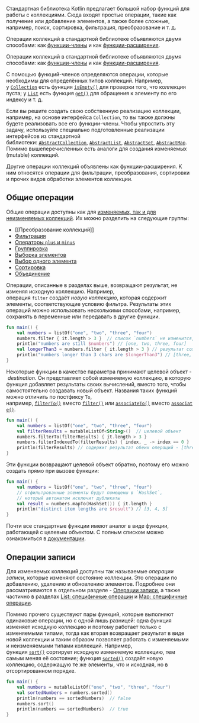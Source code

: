 Стандартная библиотека Kotlin предлагает большой набор функций для работы с коллекциями. Сюда входят простые операции, такие как получение или добавление элементов, а также более сложные, например, поиск, сортировка, фильтрация, преобразование и т. д.

Операции коллекций в стандартной библиотеке объявляются двумя способами: как [функции-члены](https://kotlinlang.ru/docs/classes.html#class-members) и как [функции-расширения](https://kotlinlang.ru/docs/extensions.html#extension-functions).

Операции коллекций в стандартной библиотеке объявляются двумя способами: как [функции-члены](https://kotlinlang.ru/docs/classes.html#class-members) и как [функции-расширения](https://kotlinlang.ru/docs/extensions.html#extension-functions).

С помощью функций-членов определяются операции, которые необходимы для определённых типов коллекций. Например, у [`Collection`](https://kotlinlang.org/api/latest/jvm/stdlib/kotlin.collections/-collection/index.html) есть функция [`isEmpty()`](https://kotlinlang.org/api/latest/jvm/stdlib/kotlin.collections/-collection/is-empty.html) для проверки того, что коллекция пуста; у [`List`](https://kotlinlang.org/api/latest/jvm/stdlib/kotlin.collections/-list/index.html) есть функция [`get()`](https://kotlinlang.org/api/latest/jvm/stdlib/kotlin.collections/-list/get.html) для обращения к элементу по его индексу и т. д.

Если вы решите создать свою собственную реализацию коллекции, например, на основе интерфейса `Collection`, то вы также должны будете реализовать все его функции-члены. Чтобы упростить эту задачу, используйте специально подготовленные реализации интерфейсов из стандартной библиотеки: [`AbstractCollection`](https://kotlinlang.org/api/latest/jvm/stdlib/kotlin.collections/-abstract-collection/index.html), [`AbstractList`](https://kotlinlang.org/api/latest/jvm/stdlib/kotlin.collections/-abstract-list/index.html), [`AbstractSet`](https://kotlinlang.org/api/latest/jvm/stdlib/kotlin.collections/-abstract-set/index.html), [`AbstractMap`](https://kotlinlang.org/api/latest/jvm/stdlib/kotlin.collections/-abstract-map/index.html). Помимо вышеперечисленных есть аналоги для создания изменяемых (mutable) коллекций.

Другие операции коллекций объявлены как функции-расширения. К ним относятся операции для фильтрации, преобразования, сортировки и прочих видов обработки элементов коллекции.
## Общие операции

Общие операции доступны как для [изменяемых, так и для неизменяемых коллекций](https://kotlinlang.ru/docs/collections-overview.html#collection-types). Их можно разделить на следующие группы:

- [[Преобразование коллекций]]
- [Фильтрация](https://kotlinlang.ru/docs/collection-filtering.html)
- [Операторы `plus` и `minus`](https://kotlinlang.ru/docs/collection-plus-minus.html)
- [Группировка](https://kotlinlang.ru/docs/collection-grouping.html)
- [Выборка элементов](https://kotlinlang.ru/docs/collection-parts.html)
- [Выбор одного элемента](https://kotlinlang.ru/docs/collection-elements.html)
- [Сортировка](https://kotlinlang.ru/docs/collection-ordering.html)
- [Объединение](https://kotlinlang.ru/docs/collection-aggregate.html)

Операции, описанные в разделах выше, возвращают результат, не изменяя исходную коллекцию. Например, операция `filter` создаёт _новую коллекцию_, которая содержит элементы, соответствующие условию фильтра. Результаты этих операций можно использовать несколькими способами, например, сохранять в переменные или передавать в другие функции.

```kotlin
fun main() {
    val numbers = listOf("one", "two", "three", "four")  
    numbers.filter { it.length > 3 }  // список `numbers` не изменится, результат фильтра теряется
    println("numbers are still $numbers") // [one, two, three, four]
    val longerThan3 = numbers.filter { it.length > 3 } // результат сохраняется в `longerThan3`
    println("numbers longer than 3 chars are $longerThan3") // [three, four]
}
```

Некоторые функции в качестве параметра принимают целевой объект - _destination_. Он представляет собой изменяемую коллекцию, в которую функция добавляет результаты своих вычислений, вместо того, чтобы самостоятельно создавать новый объект. Названия таких функций можно отличить по постфиксу `To`, например, [`filterTo()`](https://kotlinlang.org/api/latest/jvm/stdlib/kotlin.collections/filter-to.html) вместо [`filter()`](https://kotlinlang.org/api/latest/jvm/stdlib/kotlin.collections/filter.html) или [`associateTo()`](https://kotlinlang.org/api/latest/jvm/stdlib/kotlin.collections/associate-to.html) вместо [`associate()`](https://kotlinlang.org/api/latest/jvm/stdlib/kotlin.collections/associate.html).

```kotlin
fun main() {
    val numbers = listOf("one", "two", "three", "four")
    val filterResults = mutableListOf<String>()  // целевой объект
    numbers.filterTo(filterResults) { it.length > 3 }
    numbers.filterIndexedTo(filterResults) { index, _ -> index == 0 }
    println(filterResults) // содержит результат обеих операций - [three, four, one]
}
```

Эти функции возвращают целевой объект обратно, поэтому его можно создать прямо при вызове функции:

```kotlin
fun main() {
    val numbers = listOf("one", "two", "three", "four")
    // отфильтрованные элементы будут помещены в `HashSet`,
    // который автоматом исключит дубликаты
    val result = numbers.mapTo(HashSet()) { it.length }
    println("distinct item lengths are $result") // [3, 4, 5]
}
```

Почти все стандартные функции имеют аналог в виде функции, работающей с целевым объектом. С полным списком можно ознакомиться в [документации](https://kotlinlang.org/api/latest/jvm/stdlib/kotlin.collections/index.html).

## Операции записи

Для изменяемых коллекций доступны так называемые _операции записи_, которые изменяют состояние коллекции. Это операции по добавлению, удалению и обновлению элементов. Подробнее они рассматриваются в отдельном разделе - [Операции записи](https://kotlinlang.ru/docs/collection-write.html), а также частично в разделах [List: специфичные операции](https://kotlinlang.ru/docs/list-operations.html#list-write-operations) и [Map: специфичные операции](https://kotlinlang.ru/docs/map-operations.html#map-write-operations).

Помимо прочего существуют пары функций, которые выполняют одинаковые операции, но с одной лишь разницей: одна функция изменяет исходную коллекцию и поэтому работает только с изменяемыми типами, тогда как вторая возвращает результат в виде новой коллекции и таким образом позволяет работать с изменяемыми и неизменяемыми типами коллекций. Например, функция [`sort()`](https://kotlinlang.org/api/latest/jvm/stdlib/kotlin.collections/sort.html) сортирует исходную изменяемую коллекцию, тем самым меняя её состояние; функция [`sorted()`](https://kotlinlang.org/api/latest/jvm/stdlib/kotlin.collections/sorted.html) создаёт новую коллекцию, содержащую те же элементы, что и исходная, но в отсортированном порядке.

```kotlin
fun main() {
    val numbers = mutableListOf("one", "two", "three", "four")
    val sortedNumbers = numbers.sorted()
    println(numbers == sortedNumbers)  // false
    numbers.sort()
    println(numbers == sortedNumbers)  // true
}
```
